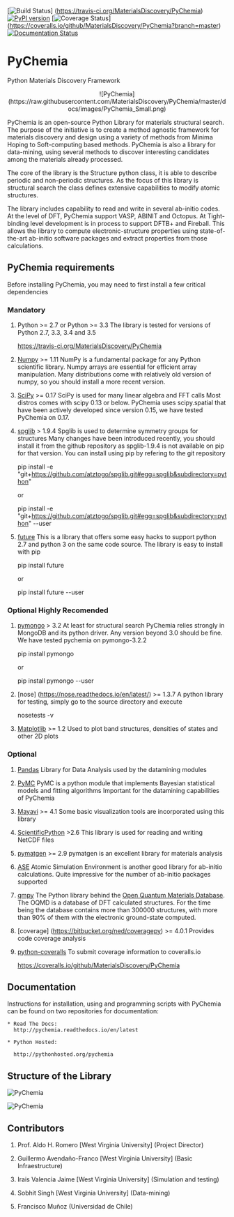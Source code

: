 [![Build Status](https://travis-ci.org/MaterialsDiscovery/PyChemia.svg?branch=master)]
(https://travis-ci.org/MaterialsDiscovery/PyChemia)
[![PyPI version](https://badge.fury.io/py/pychemia.svg)](https://badge.fury.io/py/pychemia)
[![Coverage Status](https://coveralls.io/repos/github/MaterialsDiscovery/PyChemia/badge.svg?branch=master)]
(https://coveralls.io/github/MaterialsDiscovery/PyChemia?branch=master)
[![Documentation Status](https://readthedocs.org/projects/pychemia/badge/?version=latest)](http://pychemia.readthedocs.io/en/latest/?badge=latest)


PyChemia
========

Python Materials Discovery Framework

<center>
![PyChemia](https://raw.githubusercontent.com/MaterialsDiscovery/PyChemia/master/docs/images/PyChemia_Small.png)
</center>

PyChemia is an open-source Python Library for materials structural search. The purpose of the initiative is to create
a method agnostic framework for materials discovery and design using a variety of methods from Minima Hoping to
Soft-computing based methods. PyChemia is also a library for data-mining, using several methods to discover interesting
candidates among the materials already processed.

The core of the library is the Structure python class, it is able to describe periodic and non-periodic structures.
As the focus of this library is structural search the class defines extensive capabilities to modify atomic structures.

The library includes capability to read and write in several ab-initio codes. At the level of DFT, PyChemia support
VASP, ABINIT and Octopus. At Tight-binding level development is in process to support DFTB+ and Fireball.
This allows the library to compute electronic-structure properties using state-of-the-art ab-initio software packages
and extract properties from those calculations.

PyChemia requirements
---------------------

Before installing PyChemia, you may need to first install a few critical dependencies

### Mandatory

1. Python >= 2.7 or Python >= 3.3
   The library is tested for versions of Python 2.7, 3.3, 3.4 and 3.5

   https://travis-ci.org/MaterialsDiscovery/PyChemia

2. [Numpy](http://www.numpy.org/ "Numpy") >= 1.11
   NumPy is a fundamental package for any Python scientific library.
   Numpy arrays are essential for efficient array manipulation.
   Many distributions come with relatively old version of numpy,
   so you should install a more recent version.

3. [SciPy](http://scipy.org/ "SciPy") >= 0.17
   SciPy is used for many linear algebra and FFT calls
   Most distros comes with scipy 0.13 or below.
   PyChemia uses scipy.spatial that have been actively developed
   since version 0.15, we have tested PyChemia on 0.17.

4. [spglib](http://spglib.sourceforge.net/) > 1.9.4
   Spglib is used to determine symmetry groups for structures
    Many changes have been introduced recently, you should install it
    from the github repository as spglib-1.9.4 is not available
    on pip for that version. You can install using pip by refering to the
    git repository

    pip install -e "git+https://github.com/atztogo/spglib.git#egg=spglib&subdirectory=python"

    or

    pip install -e "git+https://github.com/atztogo/spglib.git#egg=spglib&subdirectory=python" --user

5. [future](http://python-future.org)
    This is a library that offers some easy hacks to support python 2.7
    and python 3 on the same code source. The library is easy to install
    with pip

    pip install future

    or

    pip install future --user

### Optional Highly Recomended


1. [pymongo](http://api.mongodb.org/python/current/) > 3.2
   At least for structural search PyChemia relies strongly in MongoDB and its
   python driver. Any version beyond 3.0 should be fine. We have tested
   pychemia on pymongo-3.2.2

   pip install pymongo

   or

   pip install pymongo --user

2. [nose] (https://nose.readthedocs.io/en/latest/) >= 1.3.7
    A python library for testing, simply go to the source directory and execute

    nosetests -v

3. [Matplotlib](http://matplotlib.org/  "Matplotlib") >= 1.2
   Used to plot band structures, densities of states and other 2D plots


### Optional

1. [Pandas](http://pandas.pydata.org/ "Pandas")
   Library for Data Analysis used by the datamining modules

1. [PyMC](http://pymc-devs.github.io/pymc/index.html)
   PyMC is a python module that implements Bayesian statistical models and fitting algorithms
   Important for the datamining capabilities of PyChemia

1. [Mayavi](http://docs.enthought.com/mayavi/mayavi/ "Mayavi") >= 4.1
   Some basic visualization tools are incorporated using this library

1. [ScientificPython](http://dirac.cnrs-orleans.fr/plone/software/scientificpython/overview/ "Scientific Python") >2.6
   This library is used for reading and writing NetCDF files

1. [pymatgen](http://www.pymatgen.org "pymatgen") >= 2.9
   pymatgen is an excellent library for materials analysis

1. [ASE](https://wiki.fysik.dtu.dk/ase/ "Atomic Simulation Environment")
   Atomic Simulation Environment is another good library for ab-initio calculations.
   Quite impressive for the number of ab-initio packages supported

1. [qmpy](http://oqmd.org/static/docs/index.html "qmpy")
   The Python library behind the [Open Quantum Materials Database](http://oqmd.org).
   The OQMD is a database of DFT calculated structures.
   For the time being the database contains more than 300000 structures, with more than
   90% of them with the electronic ground-state computed.

1. [coverage] (https://bitbucket.org/ned/coveragepy) >= 4.0.1
    Provides code coverage analysis

1. [python-coveralls](https://github.com/z4r/python-coveralls)
    To submit coverage information to coveralls.io

    https://coveralls.io/github/MaterialsDiscovery/PyChemia

Documentation
-------------

Instructions for installation, using and programming scripts with PyChemia
can be found on two repositories for documentation:

    * Read The Docs:
      http://pychemia.readthedocs.io/en/latest
      
    * Python Hosted:
    
      http://pythonhosted.org/pychemia

Structure of the Library
------------------------

![PyChemia](https://raw.githubusercontent.com/MaterialsDiscovery/PyChemia/master/docs/images/PyChemia_code.png)

![PyChemia](https://raw.githubusercontent.com/MaterialsDiscovery/PyChemia/master/docs/images/PyChemia_workflow.png)

Contributors
------------

1. Prof. Aldo H. Romero [West Virginia University] (Project Director)

1. Guillermo Avendaño-Franco [West Virginia University] (Basic Infraestructure)

1. Irais Valencia Jaime [West Virginia University] (Simulation and testing)

1. Sobhit Singh [West Virginia University] (Data-mining)

1. Francisco Muñoz (Universidad de Chile)
